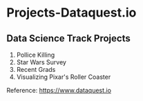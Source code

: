 # Projects-Dataquest.io

## Data Science Track Projects

1. Pollice Killing
2. Star Wars Survey
3. Recent Grads
4. Visualizing Pixar's Roller Coaster

Reference: https://www.dataquest.io
